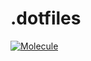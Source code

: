 # .dotfiles
[![Molecule](https://github.com/andrew-kandyba/sandbox/actions/workflows/main.yml/badge.svg)](https://github.com/andrew-kandyba/sandbox/actions/workflows/main.yml)
